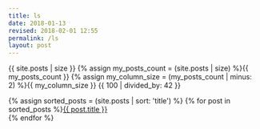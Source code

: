 ```yaml
---
title: ls
date: 2018-01-13
revised: 2018-02-01 12:55 
permalink: /ls
layout: post
---
```


{{ site.posts | size }}
{% assign my_posts_count = (site.posts | size) %}{{ my_posts_count }}
{% assign my_column_size = (my_posts_count | minus: 2) %}{{ my_column_size }}
{{ 100 | divided_by: 42 }}

{% assign sorted_posts = (site.posts | sort: 'title') %}
{% for post in sorted_posts %}<a href="{{ post.url }}">{{ post.title }}</a><br/>
{% endfor %}

